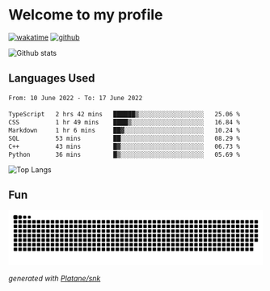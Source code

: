 # Welcome to my profile

[![wakatime](https://wakatime.com/badge/user/82c377cd-a54c-404c-b7df-177b313ca539.svg)](https://wakatime.com/@82c377cd-a54c-404c-b7df-177b313ca539)
[![github](https://img.shields.io/github/followers/xinthose?logo=github&style=plastic)](https://github.com/alanhamlett?tab=followers)

![Github stats](https://github-readme-stats.vercel.app/api?username=xinthose&show_icons=true&theme=radical&count_private=true)

## Languages Used

<!--START_SECTION:waka-->

```text
From: 10 June 2022 - To: 17 June 2022

TypeScript   2 hrs 42 mins   ██████▒░░░░░░░░░░░░░░░░░░   25.06 %
CSS          1 hr 49 mins    ████▒░░░░░░░░░░░░░░░░░░░░   16.84 %
Markdown     1 hr 6 mins     ██▓░░░░░░░░░░░░░░░░░░░░░░   10.24 %
SQL          53 mins         ██░░░░░░░░░░░░░░░░░░░░░░░   08.29 %
C++          43 mins         █▓░░░░░░░░░░░░░░░░░░░░░░░   06.73 %
Python       36 mins         █▒░░░░░░░░░░░░░░░░░░░░░░░   05.69 %
```

<!--END_SECTION:waka-->

![Top Langs](https://github-readme-stats.vercel.app/api/top-langs/?username=xinthose)

## Fun
![github contribution grid snake animation](https://raw.githubusercontent.com/xinthose/xinthose/output/github-contribution-grid-snake.svg)

_generated with [Platane/snk](https://github.com/Platane/snk)_
